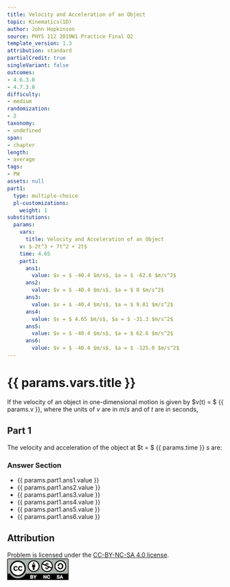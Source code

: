 ```yaml
---
title: Velocity and Acceleration of an Object
topic: Kinematics(1D)
author: John Hopkinson
source: PHYS 112 2019W1 Practice Final Q2
template_version: 1.3
attribution: standard
partialCredit: true
singleVariant: false
outcomes:
- 4.6.3.0
- 4.7.3.0
difficulty:
- medium
randomization:
- 2
taxonomy:
- undefined
span:
- chapter
length:
- average
tags:
- PW
assets: null
part1:
  type: multiple-choice
  pl-customizations:
    weight: 1
substitutions:
  params:
    vars:
      title: Velocity and Acceleration of an Object
    v: $-2t^3 + 7t^2 + 2t$
    time: 4.65
    part1:
      ans1:
        value: $v = $ -40.4 $m/s$, $a = $ -62.6 $m/s^2$
      ans2:
        value: $v = $ -40.4 $m/s$, $a = $ 0 $m/s^2$
      ans3:
        value: $v = $ -40.4 $m/s$, $a = $ 9.81 $m/s^2$
      ans4:
        value: $v = $ 4.65 $m/s$, $a = $ -31.3 $m/s^2$
      ans5:
        value: $v = $ -40.4 $m/s$, $a = $ 62.6 $m/s^2$
      ans6:
        value: $v = $ -40.4 $m/s$, $a = $ -125.0 $m/s^2$
---
```

# {{ params.vars.title }}
If the velocity of an object in one-dimensional motion is given by $v(t) = $ {{ params.v }}, where the units of $v$ are in $m/s$ and of $t$ are in seconds,

## Part 1

The velocity and acceleration of the object at $t = $ {{ params.time }} $s$ are:

### Answer Section

- {{ params.part1.ans1.value }}
- {{ params.part1.ans2.value }}
- {{ params.part1.ans3.value }}
- {{ params.part1.ans4.value }}
- {{ params.part1.ans5.value }}
- {{ params.part1.ans6.value }}

## Attribution

Problem is licensed under the [CC-BY-NC-SA 4.0 license](https://creativecommons.org/licenses/by-nc-sa/4.0/).<br> ![The Creative Commons 4.0 license requiring attribution-BY, non-commercial-NC, and share-alike-SA license.](https://raw.githubusercontent.com/firasm/bits/master/by-nc-sa.png)